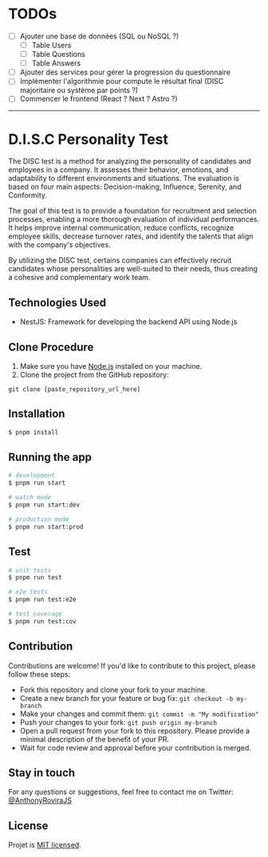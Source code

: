 # TODOs
- [ ] Ajouter une base de données (SQL ou NoSQL ?)
  - [ ] Table Users
  - [ ] Table Questions
  - [ ] Table Answers
- [ ] Ajouter des services pour gérer la progression du questionnaire
- [ ] Implémenter l'algorithmie pour compute le résultat final (DISC majoritaire ou système par points ?)
- [ ] Commencer le frontend (React ? Next ? Astro ?)

-------

# D.I.S.C Personality Test

The DISC test is a method for analyzing the personality of candidates and employees in a company. It assesses their behavior, emotions, and adaptability to different environments and situations. The evaluation is based on four main aspects: Decision-making, Influence, Serenity, and Conformity.

The goal of this test is to provide a foundation for recruitment and selection processes, enabling a more thorough evaluation of individual performances. It helps improve internal communication, reduce conflicts, recognize employee skills, decrease turnover rates, and identify the talents that align with the company's objectives.

By utilizing the DISC test, certains companies can effectively recruit candidates whose personalities are well-suited to their needs, thus creating a cohesive and complementary work team.

## Technologies Used

- NestJS: Framework for developing the backend API using Node.js

## Clone Procedure

1. Make sure you have [Node.js](https://nodejs.org) installed on your machine.
2. Clone the project from the GitHub repository:

```shell
git clone [paste_repository_url_here]
```

## Installation

```bash
$ pnpm install
```

## Running the app

```bash
# development
$ pnpm run start

# watch mode
$ pnpm run start:dev

# production mode
$ pnpm run start:prod
```

## Test

```bash
# unit tests
$ pnpm run test

# e2e tests
$ pnpm run test:e2e

# test coverage
$ pnpm run test:cov
```

## Contribution
Contributions are welcome! If you'd like to contribute to this project, please follow these steps:

- Fork this repository and clone your fork to your machine.
- Create a new branch for your feature or bug fix: ```git checkout -b my-branch```
- Make your changes and commit them: ```git commit -m "My modification"```
- Push your changes to your fork: ```git push origin my-branch```
- Open a pull request from your fork to this repository. Please provide a minimal description of the benefit of your PR.
- Wait for code review and approval before your contribution is merged.

## Stay in touch

For any questions or suggestions, feel free to contact me on Twitter: [@AnthonyRoviraJS](https://twitter.com/AnthonyRoviraJS)

## License

Projet is [MIT licensed](licence).
